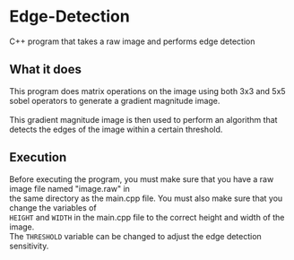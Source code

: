 # Edge-Detection
C++ program that takes a raw image and performs edge detection

## What it does
This program does matrix operations on the image using both 3x3 and 5x5 sobel operators to generate a gradient magnitude image. <br><br>
This gradient magnitude image is then used to perform an algorithm that detects the edges of the image within a certain threshold.

## Execution
Before executing the program, you must make sure that you have a raw image file named "image.raw" in <br>
the same directory as the main.cpp file. You must also make sure that you change the variables of <br>
<code>HEIGHT</code> and <code>WIDTH</code> in the main.cpp file to the correct height and width of the image. <br>
The <code>THRESHOLD</code> variable can be changed to adjust the edge detection sensitivity.

